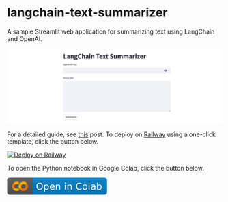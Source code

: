 # langchain-text-summarizer
A sample Streamlit web application for summarizing text using LangChain and OpenAI.

![langchain-text-summarizer](./langchain-text-summarizer.png)

For a detailed guide, see [this](https://alphasec.io/summarise-text-with-langchain-and-openai/) post. To deploy on [Railway](https://railway.app/?referralCode=alphasec) using a one-click template, click the button below.

[![Deploy on Railway](https://railway.app/button.svg)](https://railway.app/new/template/WJuLbj?referralCode=alphasec)

To open the Python notebook in Google Colab, click the button below.

[![Open In Colab](colab.svg)](https://colab.research.google.com/github/alphasecio/langchain-text-summarizer/blob/main/langchain_text_summarizer.ipynb)
